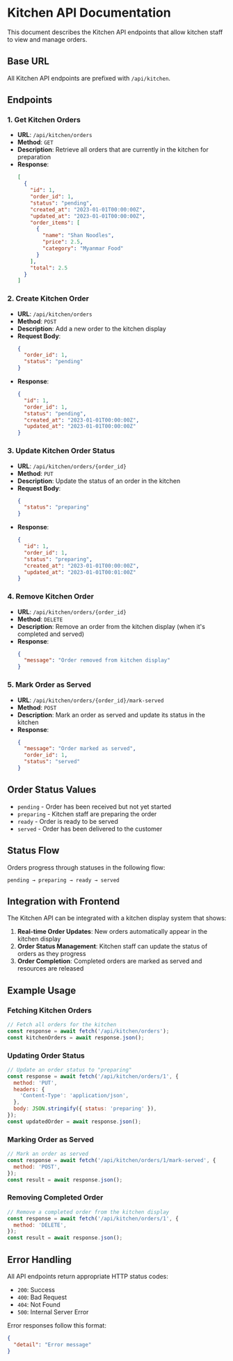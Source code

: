 # Kitchen API Documentation

This document describes the Kitchen API endpoints that allow kitchen staff to view and manage orders.

## Base URL

All Kitchen API endpoints are prefixed with `/api/kitchen`.

## Endpoints

### 1. Get Kitchen Orders

- **URL**: `/api/kitchen/orders`
- **Method**: `GET`
- **Description**: Retrieve all orders that are currently in the kitchen for preparation
- **Response**:
  ```json
  [
    {
      "id": 1,
      "order_id": 1,
      "status": "pending",
      "created_at": "2023-01-01T00:00:00Z",
      "updated_at": "2023-01-01T00:00:00Z",
      "order_items": [
        {
          "name": "Shan Noodles",
          "price": 2.5,
          "category": "Myanmar Food"
        }
      ],
      "total": 2.5
    }
  ]
  ```

### 2. Create Kitchen Order

- **URL**: `/api/kitchen/orders`
- **Method**: `POST`
- **Description**: Add a new order to the kitchen display
- **Request Body**:
  ```json
  {
    "order_id": 1,
    "status": "pending"
  }
  ```
- **Response**:
  ```json
  {
    "id": 1,
    "order_id": 1,
    "status": "pending",
    "created_at": "2023-01-01T00:00:00Z",
    "updated_at": "2023-01-01T00:00:00Z"
  }
  ```

### 3. Update Kitchen Order Status

- **URL**: `/api/kitchen/orders/{order_id}`
- **Method**: `PUT`
- **Description**: Update the status of an order in the kitchen
- **Request Body**:
  ```json
  {
    "status": "preparing"
  }
  ```
- **Response**:
  ```json
  {
    "id": 1,
    "order_id": 1,
    "status": "preparing",
    "created_at": "2023-01-01T00:00:00Z",
    "updated_at": "2023-01-01T00:01:00Z"
  }
  ```

### 4. Remove Kitchen Order

- **URL**: `/api/kitchen/orders/{order_id}`
- **Method**: `DELETE`
- **Description**: Remove an order from the kitchen display (when it's completed and served)
- **Response**:
  ```json
  {
    "message": "Order removed from kitchen display"
  }
  ```

### 5. Mark Order as Served

- **URL**: `/api/kitchen/orders/{order_id}/mark-served`
- **Method**: `POST`
- **Description**: Mark an order as served and update its status in the kitchen
- **Response**:
  ```json
  {
    "message": "Order marked as served",
    "order_id": 1,
    "status": "served"
  }
  ```

## Order Status Values

- `pending` - Order has been received but not yet started
- `preparing` - Kitchen staff are preparing the order
- `ready` - Order is ready to be served
- `served` - Order has been delivered to the customer

## Status Flow

Orders progress through statuses in the following flow:
```
pending → preparing → ready → served
```

## Integration with Frontend

The Kitchen API can be integrated with a kitchen display system that shows:

1. **Real-time Order Updates**: New orders automatically appear in the kitchen display
2. **Order Status Management**: Kitchen staff can update the status of orders as they progress
3. **Order Completion**: Completed orders are marked as served and resources are released

## Example Usage

### Fetching Kitchen Orders
```javascript
// Fetch all orders for the kitchen
const response = await fetch('/api/kitchen/orders');
const kitchenOrders = await response.json();
```

### Updating Order Status
```javascript
// Update an order status to "preparing"
const response = await fetch('/api/kitchen/orders/1', {
  method: 'PUT',
  headers: {
    'Content-Type': 'application/json',
  },
  body: JSON.stringify({ status: 'preparing' }),
});
const updatedOrder = await response.json();
```

### Marking Order as Served
```javascript
// Mark an order as served
const response = await fetch('/api/kitchen/orders/1/mark-served', {
  method: 'POST',
});
const result = await response.json();
```

### Removing Completed Order
```javascript
// Remove a completed order from the kitchen display
const response = await fetch('/api/kitchen/orders/1', {
  method: 'DELETE',
});
const result = await response.json();
```

## Error Handling

All API endpoints return appropriate HTTP status codes:
- `200`: Success
- `400`: Bad Request
- `404`: Not Found
- `500`: Internal Server Error

Error responses follow this format:
```json
{
  "detail": "Error message"
}
```